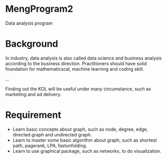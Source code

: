# MengProgram2
Data analysis program

# Background

In industry, data analysis is also called data science and business analysis according to the business direction. Practitioners should have solid foundation for mathematicscal, machine learning and coding skill.

...

Finding out the KOL will be useful under many circumstance, such as marketing and ad delivery.

# Requirement
* Learn basic concepts about graph, such as node, degree, edge, directed graph and undirected graph.
* Learn to master some basic algorithm about graph, such as shortest path, pagerank, LPA, fastunfolding.
* Learn to use graphical package, such as networkx, to do visualization.
